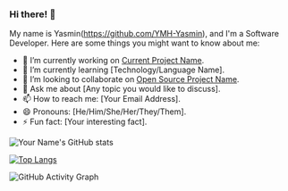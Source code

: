 ### Hi there! 👋

My name is Yasmin(https://github.com/YMH-Yasmin), and I'm a Software Developer. Here are some things you might want to know about me:

- 🔭 I’m currently working on [Current Project Name](https://github.com/your-username/current-project).
- 🌱 I’m currently learning [Technology/Language Name].
- 👯 I’m looking to collaborate on [Open Source Project Name](https://github.com/open-source-project).
- 💬 Ask me about [Any topic you would like to discuss].
- 📫 How to reach me: [Your Email Address].
- 😄 Pronouns: [He/Him/She/Her/They/Them].
- ⚡ Fun fact: [Your interesting fact].

![Your Name's GitHub stats](https://github-readme-stats.vercel.app/api?username=YMH-Yasmin&show_icons=true&count_private=true&hide=contribs,prs)

[![Top Langs](https://github-readme-stats.vercel.app/api/top-langs/?username=YMH-Yasmin&layout=compact)](https://github.com/your-username)

![GitHub Activity Graph](https://activity-graph.herokuapp.com/graph?username=YMH-Yasmin&theme=github)

